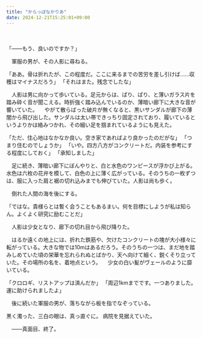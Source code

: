 ```yaml
---
title: "からっぽなかりあ"
date: 2024-12-21T15:25:01+09:00
---
```

　


「――もう、良いのですか？」


　軍服の男が、その人影に尋ねる。


「ああ。骨は折れたが、この程度だ。ここに来るまでの苦労を差し引けば……収穫はマイナスだろう」
「それはまた。残念でしたな」


　人影は男に向かって歩いている。足元からは、ぱり、ぱり、と薄いガラス片を踏み砕く音が聞こえる。時折強く踏み込んでいるのか、薄暗い廊下に大きな音が響いていた。
　やがて散らばった破片が無くなると、黒いサンダルが廊下の薄闇から飛び出した。サンダルは太い帯できっちり固定されており、履いているというよりかは絡みつかれ、その細い足を掴まれているようにも見えた。


「ただ、住心地はなかなか良い。空き家であればより良かったのだがな」
「つまり住むのでしょうか」
「いや。四方八方がコンクリートだ。内装を参考にする程度にしておく」
「承知しました」


　足に続き、薄暗い廊下にぼんやりと、白と水色のワンピースが浮かび上がる。水色は六枚の花弁を模して、白色の上に薄く広がっている。そのうちの一枚ずつは、服に入った肩と裾の切れ込みまでも伸びていた。人影は尚も歩く。

　倒れた人間の海を後にする。


「ではな。貴様らとは暫く会うこともあるまい。何を目標にしようが私は知らん。よくよく研究に励むことだ」


　人影は少女となり、廊下の切れ目から飛び降りた。

　はるか遠くの地上には、折れた鉄筋や、欠けたコンクリートの塊が大小様々に転がっている。大きな物では10mはあるだろう。そのうちの一つは、まだ地を踏みしめていた頃の栄華を忘れられぬとばかり、天へ向けて細く、鋭くそり立っていた。その場所の名を、着地点という。
　少女の白い髪がヴェールのように靡いている。


「クロロギ、リストアップは済んだか」
「周辺1kmまでです。一つありました。運に助けられましたよ」


　後に続いた軍服の男が、落ちながら板を指でなぞっている。











黒く濁った、三白の眼は、真っ直ぐに。
病院を見据えていた。



　――真面目、終了。
